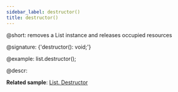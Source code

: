 ```yaml
---
sidebar_label: destructor()
title: destructor()
---          
```


@short: removes a List instance and releases occupied resources

@signature: {'destructor(): void;'}

@example:
list.destructor();

@descr:

**Related sample**: [List. Destructor](https://snippet.dhtmlx.com/f0zto6m4)
